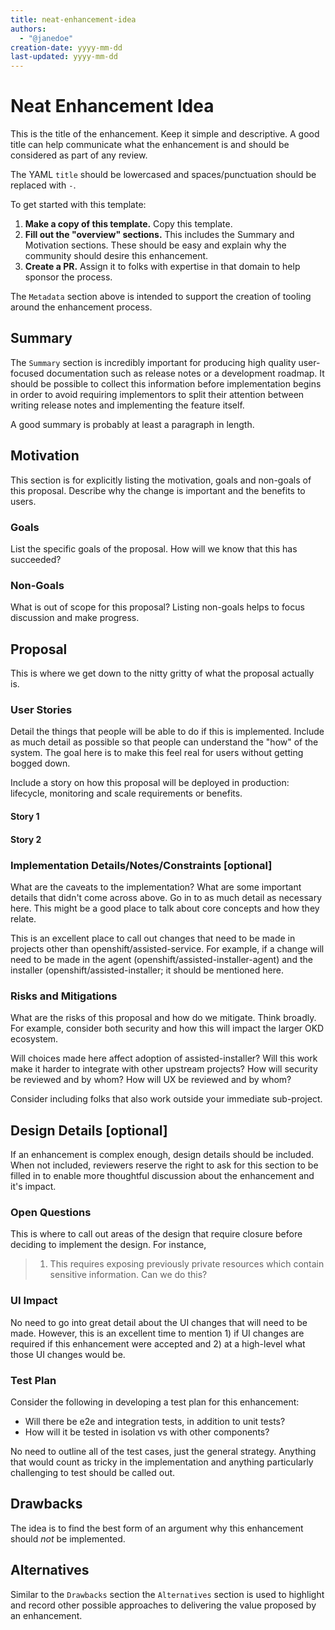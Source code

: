 ```yaml
---
title: neat-enhancement-idea
authors:
  - "@janedoe"
creation-date: yyyy-mm-dd
last-updated: yyyy-mm-dd
---
```


# Neat Enhancement Idea

This is the title of the enhancement. Keep it simple and descriptive. A good
title can help communicate what the enhancement is and should be considered as
part of any review.

The YAML `title` should be lowercased and spaces/punctuation should be
replaced with `-`.

To get started with this template:
1. **Make a copy of this template.** Copy this template.
1. **Fill out the "overview" sections.** This includes the Summary and
   Motivation sections. These should be easy and explain why the community
   should desire this enhancement.
1. **Create a PR.** Assign it to folks with expertise in that domain to help
   sponsor the process.

The `Metadata` section above is intended to support the creation of tooling
around the enhancement process.

## Summary

The `Summary` section is incredibly important for producing high quality
user-focused documentation such as release notes or a development roadmap. It
should be possible to collect this information before implementation begins in
order to avoid requiring implementors to split their attention between writing
release notes and implementing the feature itself.

A good summary is probably at least a paragraph in length.

## Motivation

This section is for explicitly listing the motivation, goals and non-goals of
this proposal. Describe why the change is important and the benefits to users.

### Goals

List the specific goals of the proposal. How will we know that this has succeeded?

### Non-Goals

What is out of scope for this proposal? Listing non-goals helps to focus discussion
and make progress.

## Proposal

This is where we get down to the nitty gritty of what the proposal actually is.

### User Stories

Detail the things that people will be able to do if this is implemented.
Include as much detail as possible so that people can understand the "how" of
the system. The goal here is to make this feel real for users without getting
bogged down.

Include a story on how this proposal will be deployed in production: 
lifecycle, monitoring and scale requirements or benefits.

#### Story 1

#### Story 2

### Implementation Details/Notes/Constraints [optional]

What are the caveats to the implementation? What are some important details that
didn't come across above. Go in to as much detail as necessary here. This might
be a good place to talk about core concepts and how they relate.

This is an excellent place to call out changes that need to be made in projects
other than openshift/assisted-service. For example, if a change will need to be
made in the agent (openshift/assisted-installer-agent) and the installer
(openshift/assisted-installer; it should be mentioned here.

### Risks and Mitigations

What are the risks of this proposal and how do we mitigate. Think broadly. For
example, consider both security and how this will impact the larger OKD
ecosystem. 

Will choices made here affect adoption of assisted-installer?
Will this work make it harder to integrate with other upstream projects?
How will security be reviewed and by whom? How will UX be reviewed and by whom?

Consider including folks that also work outside your immediate sub-project.

## Design Details [optional]

If an enhancement is complex enough, design details should be included. When not
included, reviewers reserve the right to ask for this section to be filled in to
enable more thoughtful discussion about the enhancement and it's impact.

### Open Questions

This is where to call out areas of the design that require closure before deciding
to implement the design.  For instance,
 > 1. This requires exposing previously private resources which contain sensitive
  information.  Can we do this?

### UI Impact

No need to go into great detail about the UI changes that will need to be made.
However, this is an excellent time to mention 1) if UI changes are required if
this enhancement were accepted and 2) at a high-level what those UI changes
would be.

### Test Plan

Consider the following in developing a test plan for this enhancement:
- Will there be e2e and integration tests, in addition to unit tests?
- How will it be tested in isolation vs with other components?

No need to outline all of the test cases, just the general strategy. Anything
that would count as tricky in the implementation and anything particularly
challenging to test should be called out.


## Drawbacks

The idea is to find the best form of an argument why this enhancement should _not_ be implemented.

## Alternatives

Similar to the `Drawbacks` section the `Alternatives` section is used to
highlight and record other possible approaches to delivering the value proposed
by an enhancement.
